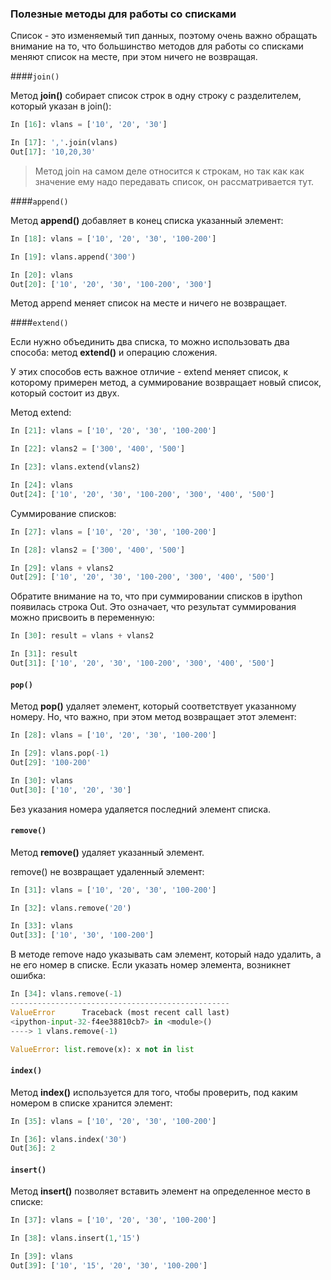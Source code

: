 ### Полезные методы для работы со списками

Список - это изменяемый тип данных, поэтому очень важно обращать внимание на то, что большинство методов для работы со списками меняют список на месте, при этом ничего не возвращая.

####```join()```

Метод __join()__ собирает список строк в одну строку с разделителем, который указан в join():
```python
In [16]: vlans = ['10', '20', '30']

In [17]: ','.join(vlans)
Out[17]: '10,20,30'
```

> Метод join на самом деле относится к строкам, но так как как значение ему надо передавать список, он рассматривается тут.


####```append()```

Метод __append()__ добавляет в конец списка указанный элемент:
```python
In [18]: vlans = ['10', '20', '30', '100-200']

In [19]: vlans.append('300')

In [20]: vlans
Out[20]: ['10', '20', '30', '100-200', '300']
```

Метод append меняет список на месте и ничего не возвращает.

####```extend()```

Если нужно объединить два списка, то можно использовать два способа: метод __extend()__ и операцию сложения.

У этих способов есть важное отличие - extend меняет список, к которому примерен метод, а суммирование возвращает новый список, который состоит из двух.

Метод extend:
```python
In [21]: vlans = ['10', '20', '30', '100-200']

In [22]: vlans2 = ['300', '400', '500']

In [23]: vlans.extend(vlans2)

In [24]: vlans
Out[24]: ['10', '20', '30', '100-200', '300', '400', '500']
```

Суммирование списков:
```python
In [27]: vlans = ['10', '20', '30', '100-200']

In [28]: vlans2 = ['300', '400', '500']

In [29]: vlans + vlans2
Out[29]: ['10', '20', '30', '100-200', '300', '400', '500']
```

Обратите внимание на то, что при суммировании списков в ipython появилась строка Out.
Это означает, что результат суммирования можно присвоить в переменную:
```python
In [30]: result = vlans + vlans2

In [31]: result
Out[31]: ['10', '20', '30', '100-200', '300', '400', '500']
```


#### ```pop()```

Метод __pop()__ удаляет элемент, который соответствует указанному номеру. Но, что важно, при этом метод возвращает этот элемент:
```python
In [28]: vlans = ['10', '20', '30', '100-200']

In [29]: vlans.pop(-1)
Out[29]: '100-200'

In [30]: vlans
Out[30]: ['10', '20', '30']
```

Без указания номера удаляется последний элемент списка.

#### ```remove()```

Метод __remove()__ удаляет указанный элемент.

remove() не возвращает удаленный элемент: 
```python
In [31]: vlans = ['10', '20', '30', '100-200']

In [32]: vlans.remove('20')

In [33]: vlans
Out[33]: ['10', '30', '100-200']
```

В методе remove надо указывать сам элемент, который надо удалить, а не его номер в списке.
Если указать номер элемента, возникнет ошибка:
```python
In [34]: vlans.remove(-1)
-------------------------------------------------
ValueError      Traceback (most recent call last)
<ipython-input-32-f4ee38810cb7> in <module>()
----> 1 vlans.remove(-1)

ValueError: list.remove(x): x not in list
```


#### ```index()```
Метод __index()__ используется для того, чтобы проверить, под каким номером в списке хранится элемент:
```python
In [35]: vlans = ['10', '20', '30', '100-200']

In [36]: vlans.index('30')
Out[36]: 2
```

#### ```insert()```

Метод __insert()__ позволяет вставить элемент на определенное место в списке:
```python
In [37]: vlans = ['10', '20', '30', '100-200']

In [38]: vlans.insert(1,'15')

In [39]: vlans
Out[39]: ['10', '15', '20', '30', '100-200']
```

